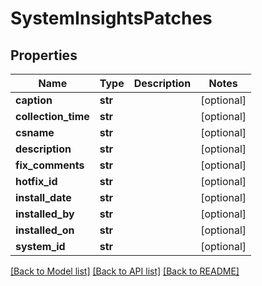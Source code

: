 # SystemInsightsPatches

## Properties
Name | Type | Description | Notes
------------ | ------------- | ------------- | -------------
**caption** | **str** |  | [optional] 
**collection_time** | **str** |  | [optional] 
**csname** | **str** |  | [optional] 
**description** | **str** |  | [optional] 
**fix_comments** | **str** |  | [optional] 
**hotfix_id** | **str** |  | [optional] 
**install_date** | **str** |  | [optional] 
**installed_by** | **str** |  | [optional] 
**installed_on** | **str** |  | [optional] 
**system_id** | **str** |  | [optional] 

[[Back to Model list]](../README.md#documentation-for-models) [[Back to API list]](../README.md#documentation-for-api-endpoints) [[Back to README]](../README.md)

